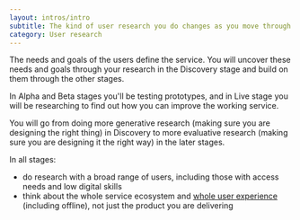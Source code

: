 ```yaml
---
layout: intros/intro
subtitle: The kind of user research you do changes as you move through the service design and delivery process.
category: User research
---
```


The needs and goals of the users define the service. You will uncover these needs and goals through your research in the Discovery stage and build on them through the other stages.

In Alpha and Beta stages you'll be testing prototypes, and in Live stage you will be researching to find out how you can improve the working service.

You will go from doing more generative research (making sure you are designing the right thing) in Discovery to more evaluative research (making sure you are designing it the right way) in the later stages.

In all stages:
- do research with a broad range of users, including those with access needs and low digital skills
- think about the whole service ecosystem and [whole user experience](/service-design-delivery-process/whole-user-experience/) (including offline), not just the product you are delivering
